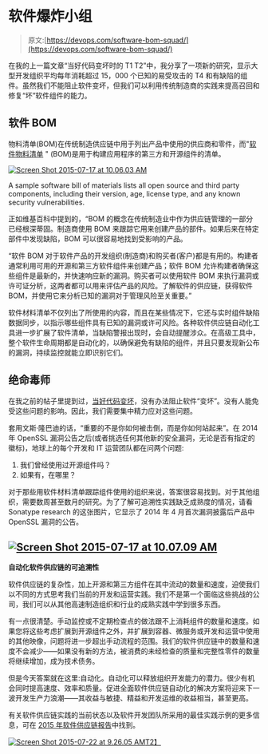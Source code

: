 # 软件爆炸小组

> 原文:[https://devops.com/software-bom-squad/](https://devops.com/software-bom-squad/)

在我的上一篇文章“当好代码变坏时的 T1 T2”中，我分享了一项新的研究，显示大型开发组织平均每年消耗超过 15，000 个已知的易受攻击的 T4 和有缺陷的组件。虽然我们不能阻止软件变坏，但我们可以利用传统制造商的实践来提高召回和修复“坏”软件组件的能力。

## 软件 BOM

物料清单(BOM)在传统制造供应链中用于列出产品中使用的供应商和零件，而"[软件物料清单](http://www.sonatype.com/assessments/application-health-check/guide) " (BOM)是用于构建应用程序的第三方和开源组件的清单。

[![Screen Shot 2015-07-17 at 10.06.03 AM](../Images/fe1f3e326f7bbab1d8aa9e874b396c16.png)](http://www.sonatype.com/assessments/application-health-check/guide)

A sample software bill of materials lists all open source and third party components, including their version, age, license type, and any known security vulnerabilities.

正如维基百科中提到的，“BOM 的概念在传统制造业中作为供应链管理的一部分已经根深蒂固。制造商使用 BOM 来跟踪它用来创建产品的部件。如果后来在特定部件中发现缺陷，BOM 可以很容易地找到受影响的产品。

“软件 BOM 对于软件产品的开发组织(制造商)和购买者(客户)都是有用的。构建者通常利用可用的开源和第三方软件组件来创建产品；软件 BOM 允许构建者确保这些组件是最新的，并快速响应新的漏洞。购买者可以使用软件 BOM 来执行漏洞或许可证分析，这两者都可以用来评估产品的风险。了解软件的供应链，获得软件 BOM，并使用它来分析已知的漏洞对于管理风险至关重要。”

软件材料清单不仅列出了所使用的内容，而且在某些情况下，它还与实时组件缺陷数据同步，以指示哪些组件具有已知的漏洞或许可风险。各种软件供应链自动化工具进一步扩展了软件清单，当缺陷警报出现时，会自动提醒涉众。在高级工具中，整个软件生命周期都是自动化的，以确保避免有缺陷的组件，并且只要发现新公布的漏洞，持续监控就能立即识别它们。

## **绝命毒师**

在我之前的帖子里提到过，[当好代码变坏](https://devops.com/2015/07/22/good-code-goes-bad/)，没有办法阻止软件“变坏”。没有人能免受这些问题的影响。因此，我们需要集中精力应对这些问题。

套用文斯·隆巴迪的话，“重要的不是你如何被击倒，而是你如何站起来”。在 2014 年 OpenSSL 漏洞公告之后(或者挑选任何其他新的安全漏洞，无论是否有指定的徽标)，地球上的每个开发和 IT 运营团队都在问两个问题:

1.  我们曾经使用过开源组件吗？
2.  如果有，在哪里？

对于那些用软件材料清单跟踪组件使用的组织来说，答案很容易找到。对于其他组织，需要数周甚至数月的研究。为了了解可追溯性实践缺乏成熟度的情况，请看 Sonatype research 的这张图片，它显示了 2014 年 4 月首次漏洞披露后产品中 OpenSSL 漏洞的公告。

## [![Screen Shot 2015-07-17 at 10.07.09 AM](../Images/6a2d9ffc6c542c822b67033f9b2c6ab7.png)](http://www.slideshare.net/SonatypeCorp/devops-connect-josh-corman-and-gene-kim-discuss-devopssec) 
**自动化软件供应链的可追溯性**

软件供应链的复杂性，加上开源和第三方组件在其中流动的数量和速度，迫使我们以不同的方式思考我们当前的开发和运营实践。我们不是第一个面临这些挑战的公司，我们可以从其他高速制造组织和行业的成熟实践中学到很多东西。

有一点很清楚。手动监控或不定期检查点的做法跟不上消耗组件的数量和速度。如果您将这些考虑扩展到开源组件之外，并扩展到容器、微服务或开发和运营中使用的其他映像，问题将进一步超出手动流程的范围。我们的软件供应链中的数量和速度不会减少——如果没有新的方法，被消费的未经检查的质量和完整性零件的数量将继续增加，成为技术债务。

但是今天答案就在这里:自动化。自动化可以释放组织开发能力的潜力。很少有机会同时提高速度、效率和质量。促进全面软件供应链自动化的解决方案将迎来下一波开发生产力浪潮——其收益与敏捷、精益和开发运维的收益相当，甚至更高。

有关软件供应链实践的当前状态以及软件开发团队所采用的最佳实践示例的更多信息，可在 [2015 年软件供应链报告](http://www.sonatype.com/speedbumps)中找到。

[![Screen Shot 2015-07-22 at 9.26.05 AM](../Images/fba8ddc2af34debe80fadaf4658c16e6.png)T2】](www.sonatype.com/speedbumps)